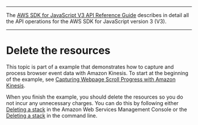 --------

 The [AWS SDK for JavaScript V3 API Reference Guide](https://docs.aws.amazon.com/AWSJavaScriptSDK/v3/latest/index.html) describes in detail all the API operations for the AWS SDK for JavaScript version 3 \(V3\)\. 

--------

# Delete the resources<a name="kinesis-page-scrolling-destroy"></a>

This topic is part of a example that demonstrates how to capture and process browser event data with Amazon Kinesis\. To start at the beginning of the example, see [Capturing Webpage Scroll Progress with Amazon Kinesis](kinesis-examples-capturing-page-scrolling.md)\.

When you finish the example, you should delete the resources so you do not incur any unnecessary charges\. You can do this by following either [Deleting a stack](https://docs.aws.amazon.com/AWSCloudFormation/latest/UserGuide/using-cfn-cli-deleting-stack.html) in the Amazon Web Services Management Console or the [Deleting a stack](https://docs.aws.amazon.com/AWSCloudFormation/latest/UserGuide/using-cfn-cli-deleting-stack.html) in the command line\. 